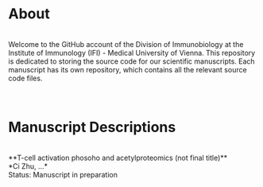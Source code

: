 # About
<br>
Welcome to the GitHub account of the Division of Immunobiology at the Institute of Immunology (IFI) - Medical University of Vienna. This repository is dedicated to storing the source code for our scientific manuscripts. Each manuscript has its own repository, which contains all the relevant source code files. <br><br><br>



# Manuscript Descriptions
<br>
**T-cell activation phosoho and acetylproteomics (not final title)**<br>
*Ci Zhu, ...*<br>
Status: Manuscript in preparation<br>
